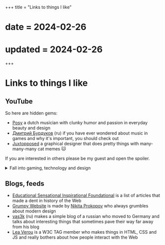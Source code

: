 +++
title = "Links to things I like"
# date = 2024-02-26
# updated = 2024-02-26
+++

# Links to things I like

## YouTube
So here are hidden gems:

- [Posy](https://www.youtube.com/@PosyMusic) a dutch musician with clunky humor and passion in everyday beauty and design
- [Дмитрий Бурдуков](https://www.youtube.com/@Flynn101) (ru) if you have ever wondered about music in games and why it's important, you should check out
- [Juxtopposed](https://www.youtube.com/@juxtopposed) a graphical designer that does pretty things with many-many-many cat memes 🐱

If you are interested in others please be my guest and open the spoiler.

<details>
<summary>Fall into gaming, technology and design</summary>

- [...and Action!](https://www.youtube.com/@andActionOne) (ru/ua) was doing many video esses in russian until the war started and he switched to ukrainian
- [aartificial](https://www.youtube.com/@aarthificial) makes videos on how he creates his own games
- [Ahoy](https://www.youtube.com/@XboxAhoy) makes marvelous videos about games and history of guns in games you never thought of
- [AngeTheGreat](https://www.youtube.com/@AngeTheGreat) creates simulators of engines and other mechanical things that sound and work as real ones
- [Answer in Progress](https://www.youtube.com/@answerinprogress) a bunch of guys making interesting videos about subjects you might being asking yourself from time to time
- [comigration](https://www.youtube.com/@comigration) (ru) a pack of comic wolves that migrated to Tbilisi and doing online shows
- [Kurzgesagt](https://www.youtube.com/@kurzgesagt) the coolest pop-sci animations across the YT
- [savannahXYZ](https://www.youtube.com/@savannahXYZ) a 3D artist that creates cool memes
- [Technology Connections](https://www.youtube.com/@TechnologyConnections) a guy explaining technology and how things actually work by the magic of buying two of them and taking one of them apart
- [Tom Scott](https://www.youtube.com/@TomScottGo) is the man you might already know about. What a legend
- [Wolfgang's Channel](https://www.youtube.com/@WolfgangsChannel) german talking about how to run servers at home without cutting your arm to pay electricity bills. Yeah, these germans
- [Деградация и Беляши](https://www.youtube.com/@belyashi_blog) (ru) a couple of ex-game-industry-reporters talking about culture and, oh, games!
- [Шестнадцать на девять](https://www.youtube.com/@iamkungurov/) (ru) does great video esses and was doing good reviews. He liked the 8th episode of Star Wars, weirdo
</details>

## Blogs, feeds
- [Educational Sensational Inspirational Foundational](https://esif.dev/) is a list of articles that made a dent in history of the Web
- [Grumpy Website](https://grumpy.website/) is made by [Nikita Prokopov](https://tonsky.me/) who always grumbles about modern design
- [vas3k](https://vas3k.blog/) (ru) makes a simple blog of a russian who moved to Germany and talks about interesting things that sometimes pave their way far away from his blog
- [Lea Verou](https://lea.verou.me/) is a W3C TAG member who makes things in HTML, CSS and JS and really bothers about how people interact with the Web
